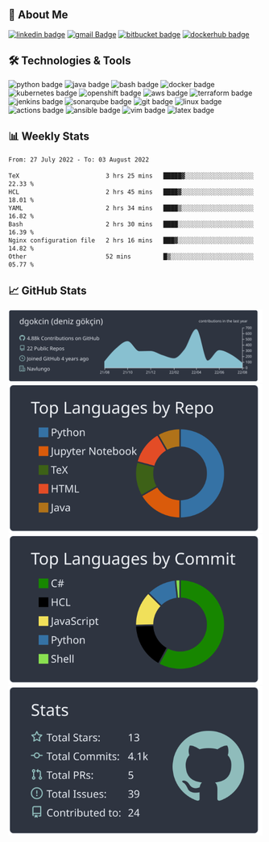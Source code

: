 ## 👤 About Me
[![linkedin badge](https://img.shields.io/badge/denizgokcin-00000f?style=flat&logo=linkedin)](https://www.linkedin.com/in/denizgokcin-478911117/)
[![gmail Badge](https://img.shields.io/badge/Gmail-00000f?style=flat&logo=Gmail&logoColor=white&link=mailto:dgokcin@gmail.com)](mailto:dgokcin@gmail.com)
[![bitbucket badge](https://img.shields.io/badge/dgokcin-00000f?style=flat&logo=bitbucket)](https://bitbucket.org/dgokcin/)
[![dockerhub badge](https://img.shields.io/badge/denizgokcin-00000f?style=flat&logo=docker)](https://hub.docker.com/u/denizgokcin)

## 🛠️ Technologies & Tools
![python badge](https://img.shields.io/badge/Python-00000f?style=flat&logo=python)
![java badge](https://img.shields.io/badge/Java-00000f?style=flat&logo=java)
![bash badge](https://img.shields.io/badge/bash-00000f?style=flat&logo=gnu-bash)
![docker badge](https://img.shields.io/badge/Docker-00000f?style=flat&logo=docker)
![kubernetes badge](https://img.shields.io/badge/Kubernetes-00000f?style=flat&logo=kubernetes)
![openshift badge](https://img.shields.io/badge/OpenShift-00000f?style=flat&logo=red-hat-open-shift)
![aws badge](https://img.shields.io/badge/AWS-00000f?style=flat&logo=amazon-aws)
![terraform badge](https://img.shields.io/badge/Terraform-00000f?style=flat&logo=terraform)
![jenkins badge](https://img.shields.io/badge/Jenkins-00000f?style=flat&logo=jenkins)
![sonarqube badge](https://img.shields.io/badge/SonarQube-00000f?style=flat&logo=sonarqube)
![git badge](http://img.shields.io/badge/-Git-00000f?style=flat&logo=git&logoColor=FFFFFF)
![linux badge](https://img.shields.io/badge/linux-00000f?style=flat&logo=linux)
![actions badge](https://img.shields.io/badge/GitHub_Actions-00000f?style=flat&logo=github-actions)
![ansible badge](https://img.shields.io/badge/Ansible-00000f?style=flat&logo=ansible)
![vim badge](https://img.shields.io/badge/vim-00000f?style=flat&logo=vim)
![latex badge](https://img.shields.io/badge/LaTeX-00000f?style=flat&logo=latex)

## 📊 Weekly Stats
<!--START_SECTION:waka-->

```text
From: 27 July 2022 - To: 03 August 2022

TeX                        3 hrs 25 mins   █████▓░░░░░░░░░░░░░░░░░░░   22.33 %
HCL                        2 hrs 45 mins   ████▓░░░░░░░░░░░░░░░░░░░░   18.01 %
YAML                       2 hrs 34 mins   ████▒░░░░░░░░░░░░░░░░░░░░   16.82 %
Bash                       2 hrs 30 mins   ████░░░░░░░░░░░░░░░░░░░░░   16.39 %
Nginx configuration file   2 hrs 16 mins   ███▓░░░░░░░░░░░░░░░░░░░░░   14.82 %
Other                      52 mins         █▒░░░░░░░░░░░░░░░░░░░░░░░   05.77 %
```

<!--END_SECTION:waka-->

## 📈 GitHub Stats
[![](./profile-summary-card-output/nord_dark/0-profile-details.svg)](https://github.com/dgokcin/dgokcin/tree/master/profile-summary-card-output)
[![](./profile-summary-card-output/nord_dark/1-repos-per-language.svg)](https://github.com/dgokcin/dgokcin/tree/master/profile-summary-card-output)
[![](./profile-summary-card-output/nord_dark/2-most-commit-language.svg)](https://github.com/dgokcin/dgokcin/tree/master/profile-summary-card-output)
[![](./profile-summary-card-output/nord_dark/3-stats.svg)](https://github.com/dgokcin/dgokcin/tree/master/profile-summary-card-output)
